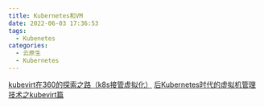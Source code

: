 ```yaml
---
title: Kubernetes和VM
date: 2022-06-03 17:36:53
tags:
  - Kubenetes
categories: 
  - 云原生
  - Kubernetes  
---
```



<p></p>
<!-- more -->




[kubevirt在360的探索之路（k8s接管虚拟化）](https://blog.csdn.net/qihoo_tech/article/details/113153640) 
[后Kubernetes时代的虚拟机管理技术之kubevirt篇](https://www.jianshu.com/p/b2a35f31b88c)